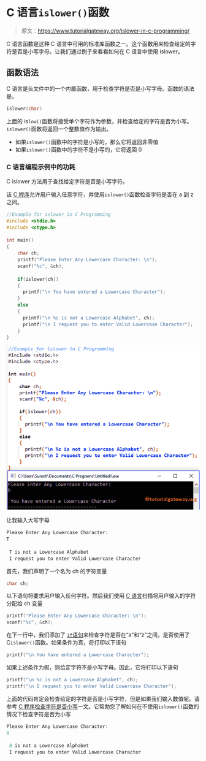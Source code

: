 # C 语言`islower()`函数

> 原文：<https://www.tutorialgateway.org/islower-in-c-programming/>

C 语言函数是这种 C 语言中可用的标准库函数之一。这个函数用来检查给定的字符是否是小写字母。让我们通过例子来看看如何在 C 语言中使用 islower。

## 函数语法

C 语言是头文件中的一个内置函数，用于检查字符是否是小写字母。函数的语法是。

```c
islower(char)
```

上面的 is`low()`函数将接受单个字符作为参数，并检查给定的字符是否为小写。`islower()`函数将返回一个整数值作为输出。

*   如果`islower()`函数中的字符是小写的，那么它将返回非零值
*   如果`islower()`函数中的字符不是小写的，它将返回 0

### C 语言编程示例中的功耗

C islower 方法用于查找给定字符是否是小写字符。

该 [C 程序](https://www.tutorialgateway.org/c-programming-examples/)允许用户输入任意字符，并使用`islower()`函数检查字符是否在 a 到 z 之间。

```c
//Example for islower in C Programming
#include <stdio.h>
#include <ctype.h>

int main()
{
    char ch;
    printf("Please Enter Any Lowercase Character: \n");
    scanf("%c", &ch);

    if(islower(ch))
    {
      printf("\n You have entered a Lowercase Character");         
    }
    else
    {
      printf("\n %c is not a Lowercase Alphabet", ch);
      printf("\n I request you to enter Valid Lowercase Character");	
    }
}
```

![islower in C Programming 1](img/8ba5d7168a5905dfc47d01ade5d3956e.png)

让我输入大写字母

```c
Please Enter Any Lowercase Character: 
T

 T is not a Lowercase Alphabet
 I request you to enter Valid Lowercase Character
```

首先，我们声明了一个名为 ch 的字符变量

```c
char ch;
```

以下语句将要求用户输入任何字符。然后我们使用 [C 语言](https://www.tutorialgateway.org/c-programming/)扫描将用户输入的字符分配给 ch 变量

```c
printf("Please Enter Any Lowercase Character: \n");
scanf("%c", &ch);
```

在下一行中，我们添加了 [`if`语句](https://www.tutorialgateway.org/if-statement-in-c/)来检查字符是否在“a”和“z”之间，是否使用了 C`islower()`函数。如果条件为真，将打印以下语句

```c
printf("\n You have entered a Lowercase Character");
```

如果上述条件为假，则给定字符不是小写字母。因此，它将打印以下语句

```c
printf("\n %c is not a Lowercase Alphabet", ch);
printf("\n I request you to enter Valid Lowercase Character");
```

上面的代码肯定会检查给定的字符是否是小写字符，但是如果我们输入数值呢。请参考 [C 程序检查字符是否小写](https://www.tutorialgateway.org/c-program-to-check-whether-character-is-lowercase-or-not/)一文。它帮助您了解如何在不使用`islower()`函数的情况下检查字符是否为小写

```c
Please Enter Any Lowercase Character: 
8

 8 is not a Lowercase Alphabet
 I request you to enter Valid Lowercase Character
```